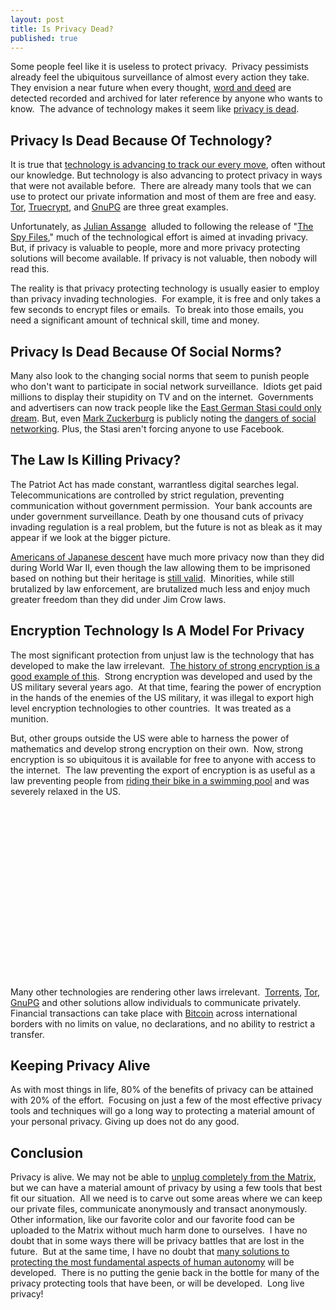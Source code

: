 ```yaml
---
layout: post
title: Is Privacy Dead?
published: true
---
```

<p>Some people feel like it is useless to protect privacy.  Privacy pessimists already feel the ubiquitous surveillance of almost every action they take.  They envision a near future when every thought, <a href="http://www.time.com/time/nation/article/0,8599,2019239,00.html" target="_blank">word and deed</a> are detected recorded and archived for later reference by anyone who wants to know.  The advance of technology makes it seem like <a href="http://www.howtovanish.com/2011/12/is-privacy-dead/" target="_blank">privacy is dead</a>.</p>
<h2>Privacy Is Dead Because Of Technology?</h2>
<p>It is true that <a href="http://androidsecuritytest.com/features/logs-and-services/loggers/carrieriq/" target="_blank">technology is advancing to track our every move</a>, often without our knowledge. But technology is also advancing to protect privacy in ways that were not available before.  There are already many tools that we can use to protect our private information and most of them are free and easy. <a href="https://www.torproject.org/" target="_blank">Tor</a>, <a href="http://www.howtovanish.com/2010/10/avoid-attorney-malpractice-use-free-encryption-software/" target="_blank">Truecrypt</a>, and <a href="http://www.gnupg.org/" target="_blank">GnuPG</a> are three great examples.</p>
<p>Unfortunately, as <a href="http://news.nationalpost.com/2011/12/02/iphone-blackberry-gmail-users-are-all-screwed-julian-assange/" target="_blank">Julian Assange</a>  alluded to following the release of "<a href="http://wikileaks.org/the-spyfiles.html" target="_blank">The Spy Files</a>," much of the technological effort is aimed at invading privacy.  But, if privacy is valuable to people, more and more privacy protecting solutions will become available. If privacy is not valuable, then nobody will read this.</p>
<p>The reality is that privacy protecting technology is usually easier to employ than privacy invading technologies.  For example, it is free and only takes a few seconds to encrypt files or emails.  To break into those emails, you need a significant amount of technical skill, time and money.</p>
<h2>Privacy Is Dead Because Of Social Norms?</h2>
<p>Many also look to the changing social norms that seem to punish people who don't want to participate in social network surveillance.  Idiots get paid millions to display their stupidity on TV and on the internet.  Governments and advertisers can now track people like the <a href="http://en.wikipedia.org/wiki/Stasi" target="_blank">East German Stasi could only dream</a>. But, even <a href="http://www.theinquirer.net/inquirer/news/2093546/zuckerberg-closes-google-account-tracked" target="_blank">Mark Zuckerburg</a> is publicly noting the <a href="http://www.tmz.com/2011/02/07/mark-zuckerberg-restraining-order-facebook-social-network-santa-clara-county-stalker-letters-priscilla-chan/#.Tt0x4FZnBu4" target="_blank">dangers of social networking</a>. Plus, the Stasi aren't forcing anyone to use Facebook.</p>
<h2>The Law Is Killing Privacy?</h2>
<p>The Patriot Act has made constant, warrantless digital searches legal.  Telecommunications are controlled by strict regulation, preventing communication without government permission.  Your bank accounts are under government surveillance. Death by one thousand cuts of privacy invading regulation is a real problem, but the future is not as bleak as it may appear if we look at the bigger picture.</p>
<p><a href="http://en.wikipedia.org/wiki/Japanese_American_internment" target="_blank">Americans of Japanese descent</a> have much more privacy now than they did during World War II, even though the law allowing them to be imprisoned based on nothing but their heritage is <a href="http://en.wikipedia.org/wiki/Korematsu_v._United_States" target="_blank">still valid</a>.  Minorities, while still brutalized by law enforcement, are brutalized much less and enjoy much greater freedom than they did under Jim Crow laws.</p>
<h2>Encryption Technology Is A Model For Privacy</h2>
<p>The most significant protection from unjust law is the technology that has developed to make the law irrelevant.  <a href="http://en.wikipedia.org/wiki/Export_of_cryptography_in_the_United_States" target="_blank">The history of strong encryption is a good example of this</a>.  Strong encryption was developed and used by the US military several years ago.  At that time, fearing the power of encryption in the hands of the enemies of the US military, it was illegal to export high level encryption technologies to other countries.  It was treated as a munition.</p>
<p>But, other groups outside the US were able to harness the power of mathematics and develop strong encryption on their own.  Now, strong encryption is so ubiquitous it is available for free to anyone with access to the internet.  The law preventing the export of encryption is as useful as a law preventing people from <a href="http://www.dumblaws.com/laws/united-states/california" target="_blank">riding their bike in a swimming pool</a> and was severely relaxed in the US.</p>
<p><object width="485" height="276"><param name="movie" value="http://www.youtube.com/v/9fpzUZKCCGI?version=3&amp;hl=en_US" /><param name="allowFullScreen" value="true" /><param name="allowscriptaccess" value="always" /><embed src="http://www.youtube.com/v/9fpzUZKCCGI?version=3&amp;hl=en_US" type="application/x-shockwave-flash" width="485" height="276" allowscriptaccess="always" allowfullscreen="true"></embed></object></p>
<p>Many other technologies are rendering other laws irrelevant.  <a href="http://en.wikipedia.org/wiki/The_Pirate_Bay" target="_blank">Torrents</a>, <a href="https://www.torproject.org/" target="_blank">Tor</a>, <a href="http://www.gnupg.org/" target="_blank">GnuPG</a> and other solutions allow individuals to communicate privately.   Financial transactions can take place with <a href="http://bitcoin.org/" target="_blank">Bitcoin</a> across international borders with no limits on value, no declarations, and no ability to restrict a transfer.</p>
<h2>Keeping Privacy Alive</h2>
<p>As with most things in life, 80% of the benefits of privacy can be attained with 20% of the effort.  Focusing on just a few of the most effective privacy tools and techniques will go a long way to protecting a material amount of your personal privacy. Giving up does not do any good.</p>
<h2>Conclusion</h2>
<p>Privacy is alive. We may not be able to <a href="http://www.howtovanish.com/2010/06/sar-report-awareness-no-more-transaction-reports/" target="_blank">unplug completely from the Matrix</a>, but we can have a material amount of privacy by using a few tools that best fit our situation.  All we need is to carve out some areas where we can keep our private files, communicate anonymously and transact anonymously.  Other information, like our favorite color and our favorite food can be uploaded to the Matrix without much harm done to ourselves.  I have no doubt that in some ways there will be privacy battles that are lost in the future.  But at the same time, I have no doubt that <a href="http://www.howtovanish.com/products/how-to-vanish-book/" target="_blank">many solutions to protecting the most fundamental aspects of human autonomy</a> will be developed.  There is no putting the genie back in the bottle for many of the privacy protecting tools that have been, or will be developed.  Long live privacy!</p>
<p>&nbsp;</p>
